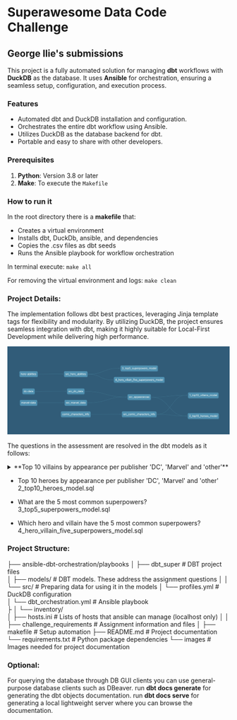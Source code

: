 # Superawesome Data Code Challenge

## George Ilie's submissions

This project is a fully automated solution for managing **dbt** workflows with **DuckDB** as the database. It uses **Ansible** for orchestration, ensuring a seamless setup, configuration, and execution process.

### Features

- Automated dbt and DuckDB installation and configuration.  
- Orchestrates the entire dbt workflow using Ansible.  
- Utilizes DuckDB as the database backend for dbt.  
- Portable and easy to share with other developers.  


### Prerequisites

1. **Python**: Version 3.8 or later   
2. **Make**: To execute the `Makefile`  


### How to run it

In the root directory there is a **makefile** that: 
- Creates a virtual environment 
- Installs dbt, DuckDb, ansible, and dependencies
- Copies the .csv files as dbt seeds
- Runs the Ansible playbook for workflow orchestration

In terminal execute:
`make all`

For removing the virtual environment and logs:
`make clean`


### Project Details:

The implementation follows dbt best practices, leveraging Jinja template tags for flexibility and modularity. By utilizing DuckDB, the project ensures seamless integration with dbt, making it highly suitable for Local-First Development while delivering high performance.

![Lineage graph of the project implementation](images/lineage_graph.png)

The questions in the assessment are resolved in the dbt models as it follows:

<details>
<summary>**Top 10 villains by appearance per publisher 'DC', 'Marvel' and 'other'**</summary>

1_top10_villains_model.sql


|Publisher    |Name           |appearances|
|-------------|---------------|-----------|
|DC Comics    |Joker          |517        |
|DC Comics    |Swamp Thing    |309        |
|DC Comics    |Big Barda      |216        |
|DC Comics    |Gorilla Grodd  |179        |
|DC Comics    |Bane           |157        |
|DC Comics    |Maxima         |124        |
|DC Comics    |Granny Goodness|115        |
|DC Comics    |Black Manta    |95         |
|DC Comics    |Amazo          |71         |
|DC Comics    |Mister Mxyzptlk|64         |
|Marvel Comics|Sabretooth     |382        |
|Marvel Comics|Venom          |371        |
|Marvel Comics|Mephisto       |317        |
|Marvel Comics|Thanos         |317        |
|Marvel Comics|Bullseye       |277        |
|Marvel Comics|Mandarin       |193        |
|Marvel Comics|Ultron         |187        |
|Marvel Comics|Sebastian Shaw |174        |
|Marvel Comics|Hela           |170        |
|Marvel Comics|Dormammu       |132        |


</details>

- Top 10 heroes by appearance per publisher 'DC', 'Marvel' and 'other'
2_top10_heroes_model.sql

- What are the 5 most common superpowers?
3_top5_superpowers_model.sql

- Which hero and villain have the 5 most common superpowers?
4_hero_villain_five_superpowers_model.sql


### Project Structure:

├── ansible-dbt-orchestration/playbooks
│   ├── dbt_super                   	# DBT project files  
│       ├── models/  					# DBT models. These address the assignment questions
│       │   └── src/              		# Preparing data for using it in the models
│       └── profiles.yml                # DuckDB configuration   
│   └── dbt_orchestration.yml			# Ansible playbook  					
├
│   └── inventory/  
│       ├── hosts.ini  					# Lists of hosts that ansible can manage (localhost only)
│
│ 
├── challenge_requirements				# Assignment information and files
│
├── makefile                            # Setup automation
├── README.md                           # Project documentation
└── requirements.txt                    # Python package dependencies
└── images                   			# Images needed for project documentation



### Optional:
For querying the database through DB GUI clients you can use general-purpose database clients such as DBeaver.
run **dbt docs generate** for generating the dbt objects documentation.
run **dbt docs serve** for generating a local lightweight server where you can browse the documentation.